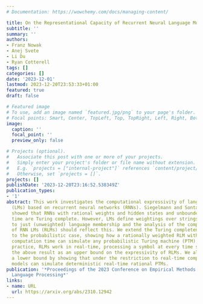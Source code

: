 ```yaml
---
# Documentation: https://wowchemy.com/docs/managing-content/

title: On the Representational Capacity of Recurrent Neural Language Models
subtitle: ''
summary: ''
authors:
- Franz Nowak
- Anej Svete
- Li Du
- Ryan Cotterell
tags: []
categories: []
date: '2023-12-01'
lastmod: 2023-12-20T23:53:33+01:00
featured: true
draft: false

# Featured image
# To use, add an image named `featured.jpg/png` to your page's folder.
# Focal points: Smart, Center, TopLeft, Top, TopRight, Left, Right, BottomLeft, Bottom, BottomRight.
image:
  caption: ''
  focal_point: ''
  preview_only: false

# Projects (optional).
#   Associate this post with one or more of your projects.
#   Simply enter your project's folder or file name without extension.
#   E.g. `projects = ["internal-project"]` references `content/project/deep-learning/index.md`.
#   Otherwise, set `projects = []`.
projects: []
publishDate: '2023-12-20T23:16:52.538349Z'
publication_types:
- '1'
abstract: This work investigates the computational expressivity of language models
  (LMs) based on recurrent neural networks (RNNs). Siegelmann and Sontag (1992) famously
  showed that RNNs with rational weights and hidden states and unbounded computation
  time are Turing complete. However, LMs define weightings over strings in addition
  to just (unweighted) language membership and the analysis of the computational power
  of RNN LMs (RLMs) should reflect this. We extend the Turing completeness result
  to the probabilistic case, showing how a rationally weighted RLM with unbounded
  computation time can simulate any probabilistic Turing machine (PTM). Since, in
  practice, RLMs work in real-time, processing a symbol at every time step, we treat
  the above result as an upper bound on the expressivity of RLMs. We also provide
  a lower bound by showing that under the restriction to real-time computation, such
  models can simulate deterministic real-time rational PTMs.
publication: '*Proceedings of the 2023 Conference on Empirical Methods in Natural
  Language Processing*'
links:
- name: URL
  url: https://arxiv.org/abs/2310.12942
---
```

